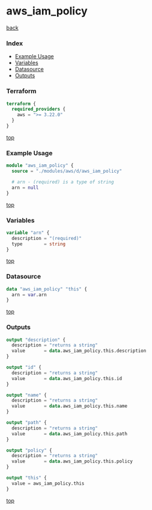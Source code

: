 # aws_iam_policy

[back](../aws.md)

### Index

- [Example Usage](#example-usage)
- [Variables](#variables)
- [Datasource](#datasource)
- [Outputs](#outputs)

### Terraform

```terraform
terraform {
  required_providers {
    aws = ">= 3.22.0"
  }
}
```

[top](#index)

### Example Usage

```terraform
module "aws_iam_policy" {
  source = "./modules/aws/d/aws_iam_policy"

  # arn - (required) is a type of string
  arn = null
}
```

[top](#index)

### Variables

```terraform
variable "arn" {
  description = "(required)"
  type        = string
}
```

[top](#index)

### Datasource

```terraform
data "aws_iam_policy" "this" {
  arn = var.arn
}
```

[top](#index)

### Outputs

```terraform
output "description" {
  description = "returns a string"
  value       = data.aws_iam_policy.this.description
}

output "id" {
  description = "returns a string"
  value       = data.aws_iam_policy.this.id
}

output "name" {
  description = "returns a string"
  value       = data.aws_iam_policy.this.name
}

output "path" {
  description = "returns a string"
  value       = data.aws_iam_policy.this.path
}

output "policy" {
  description = "returns a string"
  value       = data.aws_iam_policy.this.policy
}

output "this" {
  value = aws_iam_policy.this
}
```

[top](#index)